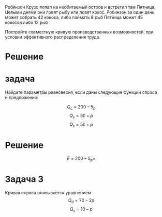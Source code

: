 Робинзон Крузо попал на необитаемый остров и встретил там Пятница. Целыми днями они ловят рыбу или ловят кокос.
Робинзон за один день может собрать 42 кокоса, либо поймать 8 рыб
Пятница может 45 кокосов либо 12 рыб

Постройте совместную кривую производственных возможностей, при условии эффективного распределения труда.

# Решение

# задача

Найдите параметры равновесия, если даны следующие функции спроса и предложения:

$$Q_c = 200-5_p$$
$$Q_s=50+p$$
$$Q_s=50+p$$

# Решение
$$
E = 200-5_p = 
$$

# Задача 3

Кривая спроса описывается уравнением
$$
Q_d=70-2p
$$
$$Q_s=10-p$$
